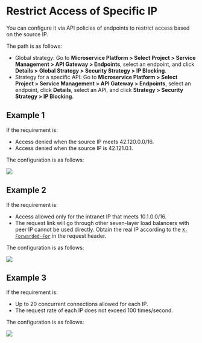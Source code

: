 # Restrict Access of Specific IP

You can configure it via API policies of endpoints to restrict access based on the source IP.

The path is as follows:

- Global strategy: Go to **Microservice Platform > Select Project > Service Management > API Gateway > Endpoints**, select an endpoint, and click **Details > Global Strategy > Security Strategy > IP Blocking**.
- Strategy for a specific API: Go to **Microservice Platform > Select Project > Service Management > API Gateway > Endpoints**, select an endpoint, click **Details**, select an API, and click **Strategy > Security Strategy > IP Blocking**.

## Example 1

If the requirement is:

- Access denied when the source IP meets 42.120.0.0/16.
- Access denied when the source IP is 42.121.0.1.

The configuration is as follows:

![](http://terminus-paas.oss-cn-hangzhou.aliyuncs.com/paas-doc/2022/01/20/d2a9393e-b3f6-431f-8e91-492684664d7a.png)

## Example 2

If the requirement is:

- Access allowed only for the intranet IP that meets 10.1.0.0/16.
- The request link will go through other seven-layer load balancers with peer IP cannot be used directly. Obtain the real IP according to the [`X-Forwarded-For`](https://developer.mozilla.org/en-US/docs/Web/HTTP/Headers/X-Forwarded-For) in the request header.

The configuration is as follows:

![](http://terminus-paas.oss-cn-hangzhou.aliyuncs.com/paas-doc/2022/01/20/b4bd9b27-5312-4bed-ae8b-b541846d71e8.png)

## Example 3

If the requirement is:

* Up to 20 concurrent connections allowed for each IP.
* The request rate of each IP does not exceed 100 times/second.

The configuration is as follows:

![](http://terminus-paas.oss-cn-hangzhou.aliyuncs.com/paas-doc/2022/01/20/8417461a-40fa-4cac-b2d2-d703ecf13314.png)

